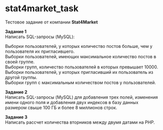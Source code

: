 # stat4market_task
Тестовое задание от компании <b>Stat4Market</b>

<b>Задание 1</b> </br>
Написать SQL-запросы (MySQL): </br>

Выборки пользователей, у которых количество постов больше, чем у пользователя их пригласившего. </br>
Выборки пользователей, имеющих максимальное количество постов в своей группе. </br>
Выборки групп, количество пользователей в которых превышает 10000. </br>
Выборки пользователей, у которых пригласивший их пользователь из другой группы. </br>
Выборки групп с максимальным количеством постов у пользователей. </br>

<b>Задание 2</b> </br>
Написать SQL-запросы (MySQL) для добавления трех полей, изменения имени одного поля и добавления двух индексов в базу данных размером свыше 100 ГБ и более 8 миллионов строк.

<b>Задание 3</b> </br>
Написать рассчет количества вторников между двумя датами на PHP.
